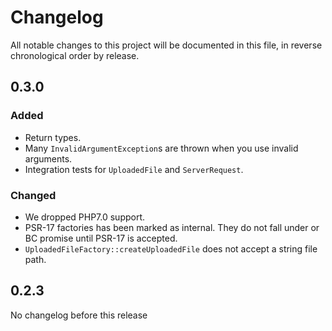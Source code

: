 # Changelog

All notable changes to this project will be documented in this file, in reverse chronological order by release.

## 0.3.0

### Added

- Return types.
- Many `InvalidArgumentException`s are thrown when you use invalid arguments. 
- Integration tests for `UploadedFile` and `ServerRequest`.

### Changed

- We dropped PHP7.0 support. 
- PSR-17 factories has been marked as internal. They do not fall under or BC promise until PSR-17 is accepted.  
- `UploadedFileFactory::createUploadedFile` does not accept a string file path. 

## 0.2.3

No changelog before this release

